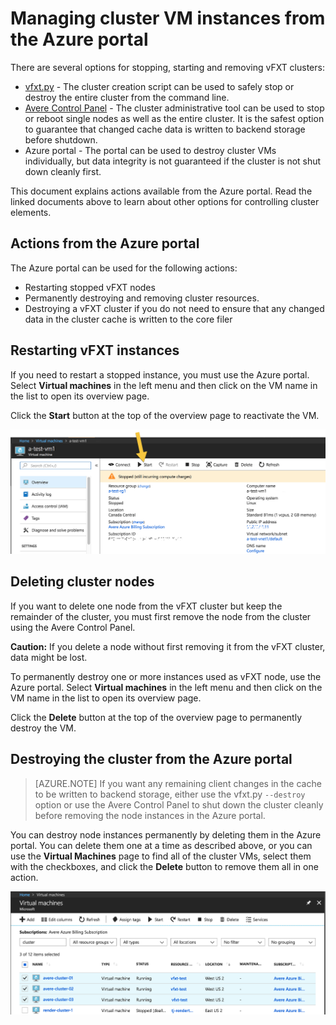 # Managing cluster VM instances from the Azure portal

There are several options for stopping, starting and removing vFXT clusters:

- [vfxt.py](start_stop_vfxt-py.md) - The cluster creation script can be used to safely stop or destroy the entire cluster from the command line.
- [Avere Control Panel](start_stop_gui.md) - The cluster administrative tool can be used to stop or reboot single nodes as well as the entire cluster. It is the safest option to guarantee that changed cache data is written to backend storage before shutdown.
- Azure portal - The portal can be used to destroy cluster VMs individually, but data integrity is not guaranteed if the cluster is not shut down cleanly first.

This document explains actions available from the Azure portal. Read the linked documents above to learn about other options for controlling cluster elements. 

## Actions from the Azure portal

The Azure portal can be used for the following actions: 

- Restarting stopped vFXT nodes 
- Permanently destroying and removing cluster resources.
- Destroying a vFXT cluster if you do not need to ensure that any changed data in the cluster cache is written to the core filer

## Restarting vFXT instances

If you need to restart a stopped instance, you must use the Azure portal. Select **Virtual machines** in the left menu and then click on the VM name in the list to open its overview page.

Click the **Start** button at the top of the overview page to reactivate the VM.

![Azure Portal screen showing the option to start a stopped vm](images/start_stopped_incurring-annot.png)

## Deleting cluster nodes

If you want to delete one node from the vFXT cluster but keep the remainder of the cluster, you must first remove the node from the cluster using the Avere Control Panel.

**Caution:** If you delete a node without first removing it from the vFXT cluster, data might be lost.

To permanently destroy one or more instances used as vFXT node, use the Azure portal.
Select **Virtual machines** in the left menu and then click on the VM name in the list to open its overview page.

Click the **Delete** button at the top of the overview page to permanently destroy the VM.

## Destroying the cluster from the Azure portal

>[AZURE.NOTE] If you want any remaining client changes in the cache to be written to backend storage, either use the vfxt.py ``--destroy`` option or use the Avere Control Panel to shut down the cluster cleanly before removing the node instances in the Azure portal.

You can destroy node instances permanently by deleting them in the Azure portal. You can delete them one at a time as described above, or you can use the **Virtual Machines** page to find all of the cluster VMs, select them with the checkboxes, and click the **Delete** button to remove them all in one action.

![List of VMs in the portal, filtered by the term "cluster", with three of the four checked and highlighted](images/multi_vm_delete.png)
